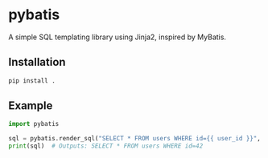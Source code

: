 # pybatis

A simple SQL templating library using Jinja2, inspired by MyBatis.

## Installation

```bash
pip install .
```

## Example

```python
import pybatis

sql = pybatis.render_sql("SELECT * FROM users WHERE id={{ user_id }}", {"user_id": 42})
print(sql)  # Outputs: SELECT * FROM users WHERE id=42
```
